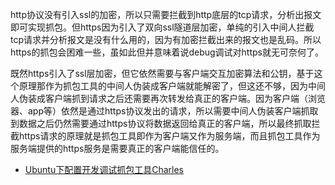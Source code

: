 
http协议没有引入ssl的加密，所以只需要拦截到http底层的tcp请求，分析出报文即可实现抓包。但https因为引入了双向ssl隧道层加密，单纯的引入中间人拦截tcp请求并分析报文是没有什么用的，因为有加密拦截出来的报文也是乱码。所以https的抓包会困难一些，虽如此但并意味着说debug调试对https就无可奈何了。

既然https引入了ssl层加密，但它依然需要与客户端交互加密算法和公钥，基于这个原理那作为抓包工具的中间人伪装成客户端就能解密了，但这还不够，因为中间人伪装成客户端抓到请求之后还需要再次转发给真正的客户端。因为客户端（浏览器、app等）依然是通过https协议发出的请求，所以需要中间人伪装客户端抓取到数据之后仍然需要通过https协议将数据返回给真正的客户端，所以最终抓取拦截https请求的原理就是抓包工具即作为客户端又作为服务端，而且抓包工具作为服务端提供的https服务是需要真正的客户端能信任的。


- [Ubuntu下配置开发调试抓包工具Charles](https://blog.jjonline.cn/mine/242.html)
